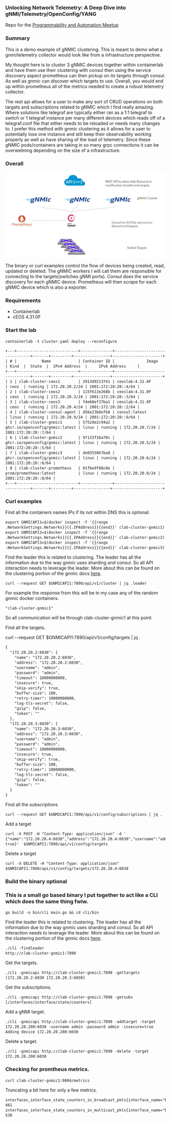 ###  Unlocking Network Telemetry: A Deep Dive into gNMI/Telemetry/OpenConfig/YANG
Repo for the [Programmability and Automation Meetup](https://www.meetup.com/rtp-programmability-and-automation-meetup/events/299674458/)

### Summary

This is a demo example of gNMIC clustering.  This is meant to demo what a gnmi/telemetry collector would look like from a infrastructure perspective.

My thought here is to cluster 3 gNMIC devices together within containerlab and have them use their clustering with consul then using the service discovery aspect prometheus can then pickup on its targets through consul.  As well as gnmic can discover which targets to use.  Overall, you would end up within prometheus all of the metrics needed to create a robust telemetry collector.

The rest api allows for a user to make any sort of CRUD operations on both targets and subscriptions related to gNMIC which I find really amazing.  Where solutions like telegraf are typically either ran as a 1:1 telegraf to switch or 1 telegraf instance per many different devices which reads off of a telegraf.conf file that either needs to be reloaded or needs many changes to.  I prefer this method with gnmic clustering as it allows for a user to potentially lose one instance and still keep their observability working properly as well as have sharing of the load of telemetry.  Since these gNMIC pods/containers are taking in so many grpc connections it can be overwelming depending on the size of a infrastructure.

### Overall

![overall](/images/overall.jpg)

The binary or curl examples control the flow of devices being created, read, updated or deleted.  The gNMIC workers I will call them are responsible for connecting to the targets(switches gNMI ports).  Consul does the service discovery for each gNMIC device.  Prometheus will then scrape for each gNMIC device which is also a exporter.

### Requirements
- Containerlab
- cEOS 4.31.0F

### Start the lab

```
containerlab -t cluster.yaml deploy --reconfigure
```

```
+---+---------------------------+--------------+---------------------------------+-------+---------+----------------+----------------------+
| # |           Name            | Container ID |              Image              | Kind  |  State  |  IPv4 Address  |     IPv6 Address     |
+---+---------------------------+--------------+---------------------------------+-------+---------+----------------+----------------------+
| 1 | clab-cluster-ceos1        | 2913d9213741 | ceoslab:4.31.0F                 | ceos  | running | 172.20.20.2/24 | 2001:172:20:20::4/64 |
| 2 | clab-cluster-ceos2        | 115f613e268b | ceoslab:4.31.0F                 | ceos  | running | 172.20.20.3/24 | 2001:172:20:20::3/64 |
| 3 | clab-cluster-ceos3        | f4e60ef37ba1 | ceoslab:4.31.0F                 | ceos  | running | 172.20.20.4/24 | 2001:172:20:20::2/64 |
| 4 | clab-cluster-consul-agent | d56e23b8efb8 | consul:latest                   | linux | running | 172.20.20.9/24 | 2001:172:20:20::9/64 |
| 5 | clab-cluster-gnmic1       | 5752de2c94a2 | ghcr.io/openconfig/gnmic:latest | linux | running | 172.20.20.7/24 | 2001:172:20:20::7/64 |
| 6 | clab-cluster-gnmic2       | 97133f16a70c | ghcr.io/openconfig/gnmic:latest | linux | running | 172.20.20.5/24 | 2001:172:20:20::5/64 |
| 7 | clab-cluster-gnmic3       | de0355067ba8 | ghcr.io/openconfig/gnmic:latest | linux | running | 172.20.20.6/24 | 2001:172:20:20::6/64 |
| 8 | clab-cluster-prometheus   | 01fbe9f88c0e | prom/prometheus:latest          | linux | running | 172.20.20.8/24 | 2001:172:20:20::8/64 |
+---+---------------------------+--------------+---------------------------------+-------+---------+----------------+----------------------+
```

### Curl examples

Find all the containers names IPs if its not within DNS this is optional.
```
export GNMICAPI1=$(docker inspect -f '{{range .NetworkSettings.Networks}}{{.IPAddress}}{{end}}' clab-cluster-gnmic1)
export GNMICAPI2=$(docker inspect -f '{{range .NetworkSettings.Networks}}{{.IPAddress}}{{end}}' clab-cluster-gnmic2)
export GNMICAPI3=$(docker inspect -f '{{range .NetworkSettings.Networks}}{{.IPAddress}}{{end}}' clab-cluster-gnmic3)
```

Find the leader this is related to clustering.  The leader has all the information due to the way gnmic uses sharding and consul.  So all API interaction needs to leverage the leader.  More about this can be found on the clustering portion of the gnmic docs [here](https://gnmic.openconfig.net/user_guide/HA/).

```
curl --request GET $GNMICAPI1:7890/api/v1/cluster | jq .leader
```

For example the response from this will be in my case any of the random gnmic docker containers.
```
"clab-cluster-gnmic1"
```

So all communication will be through clab-cluster-gnmic1 at this point.

Find all the targets.

curl --request GET $GNMICAPI1:7890/api/v1/config/targets | jq .
```
{
  "172.20.20.2:6030": {
    "name": "172.20.20.2:6030",
    "address": "172.20.20.2:6030",
    "username": "admin",
    "password": "admin",
    "timeout": 10000000000,
    "insecure": true,
    "skip-verify": true,
    "buffer-size": 100,
    "retry-timer": 10000000000,
    "log-tls-secret": false,
    "gzip": false,
    "token": ""
  },
  "172.20.20.3:6030": {
    "name": "172.20.20.3:6030",
    "address": "172.20.20.3:6030",
    "username": "admin",
    "password": "admin",
    "timeout": 10000000000,
    "insecure": true,
    "skip-verify": true,
    "buffer-size": 100,
    "retry-timer": 10000000000,
    "log-tls-secret": false,
    "gzip": false,
    "token": ""
  }
}
```

Find all the subscriptions
```
curl --request GET $GNMICAPI1:7890/api/v1/config/subscriptions | jq .
```

Add a target
```
curl -X POST -H "Content-Type: application/json" -d ' {"name":"172.20.20.4:6030","address":"172.20.20.4:6030","username":"admin","password":"admin","insecure": true}'  $GNMICAPI1:7890/api/v1/config/targets
```

Delete a target
```
curl -X DELETE -H "Content-Type: application/json" $GNMICAPI1:7890/api/v1/config/targets/172.20.20.4:6030
```

### Build the binary optional
### This is a small go based binary I put together to act like a CLI which does the same thing fwiw.

```
go build -o bin/cli main.go && cd cli/bin
```

Find the leader this is related to clustering.  The leader has all the information due to the way gnmic uses sharding and consul.  So all API interaction needs to leverage the leader.  More about this can be found on the clustering portion of the gnmic docs [here](https://gnmic.openconfig.net/user_guide/HA/).

```
./cli -findleader
http://clab-cluster-gnmic1:7890
```

Get the targets.

```
./cli -gnmicapi http://clab-cluster-gnmic1:7890 -gettargets
[172.20.20.2:6030 172.20.20.3:6030]
```

Get the subscriptions.

```
./cli -gnmicapi http://clab-cluster-gnmic1:7890 -getsubs
[/interfaces/interface/state/counters]
```

Add a gNMI target.

```
./cli -gnmicapi http://clab-cluster-gnmic1:7890 -addtarget -target 172.20.20.200:6030 -username admin -password admin -insecure=true
Adding device 172.20.20.200:6030
```

Delete a target.

```
./cli -gnmicapi http://clab-cluster-gnmic1:7890 -delete -target 172.20.20.200:6030
```

### Checking for promtheus metrics.
```
curl clab-cluster-gnmic1:9804/metrics
```

Truncating a bit here for only a few metrics.

```
interfaces_interface_state_counters_in_broadcast_pkts{interface_name="Ethernet2",source="172.20.20.3:6030",subscription_name="sub1"} 461
interfaces_interface_state_counters_in_multicast_pkts{interface_name="Ethernet1",source="172.20.20.3:6030",subscription_name="sub1"} 530
```
